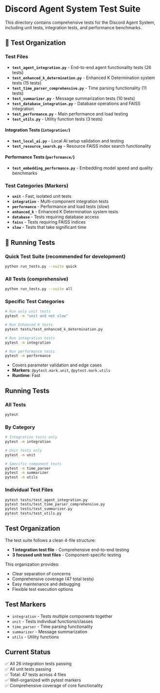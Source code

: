 # Discord Agent System Test Suite

This directory contains comprehensive tests for the Discord Agent System, including unit tests, integration tests, and performance benchmarks.

## 🧪 Test Organization

### Test Files
- **`test_agent_integration.py`** - End-to-end agent functionality tests (26 tests)
- **`test_enhanced_k_determination.py`** - Enhanced K Determination system tests (15 tests)
- **`test_time_parser_comprehensive.py`** - Time parsing functionality (11 tests)
- **`test_summarizer.py`** - Message summarization tests (10 tests)
- **`test_database_integration.py`** - Database operations and FAISS integration
- **`test_performance.py`** - Main performance and load testing
- **`test_utils.py`** - Utility function tests (3 tests)

#### Integration Tests (`integration/`)
- **`test_local_ai.py`** - Local AI setup validation and testing
- **`test_resource_search.py`** - Resource FAISS index search functionality

#### Performance Tests (`performance/`)
- **`test_embedding_performance.py`** - Embedding model speed and quality benchmarks

### Test Categories (Markers)
- **`unit`** - Fast, isolated unit tests
- **`integration`** - Multi-component integration tests  
- **`performance`** - Performance and load tests (slow)
- **`enhanced_k`** - Enhanced K Determination system tests
- **`database`** - Tests requiring database access
- **`faiss`** - Tests requiring FAISS indices
- **`slow`** - Tests that take significant time

## 🚀 Running Tests

### Quick Test Suite (recommended for development)
```bash
python run_tests.py --suite quick
```

### All Tests (comprehensive)
```bash
python run_tests.py --suite all
```

### Specific Test Categories
```bash
# Run only unit tests
pytest -m "unit and not slow"

# Run Enhanced K tests
pytest tests/test_enhanced_k_determination.py

# Run integration tests
pytest -m integration

# Run performance tests
pytest -m performance
```
- Covers parameter validation and edge cases
- **Markers**: `@pytest.mark.unit`, `@pytest.mark.utils`
- **Runtime**: Fast

## Running Tests

### All Tests
```bash
pytest
```

### By Category
```bash
# Integration tests only
pytest -m integration

# Unit tests only  
pytest -m unit

# Specific component tests
pytest -m time_parser
pytest -m summarizer
pytest -m utils
```

### Individual Test Files
```bash
pytest tests/test_agent_integration.py
pytest tests/test_time_parser_comprehensive.py
pytest tests/test_summarizer.py
pytest tests/test_utils.py
```

## Test Organization

The test suite follows a clean 4-file structure:
- **1 integration test file** - Comprehensive end-to-end testing
- **3 focused unit test files** - Component-specific testing

This organization provides:
- Clear separation of concerns
- Comprehensive coverage (47 total tests)
- Easy maintenance and debugging
- Flexible test execution options

## Test Markers

- `integration` - Tests multiple components together
- `unit` - Tests individual functions/classes  
- `time_parser` - Time parsing functionality
- `summarizer` - Message summarization
- `utils` - Utility functions

## Current Status
✅ All 26 integration tests passing  
✅ All unit tests passing  
✅ Total: 47 tests across 4 files  
✅ Well-organized with pytest markers  
✅ Comprehensive coverage of core functionality
